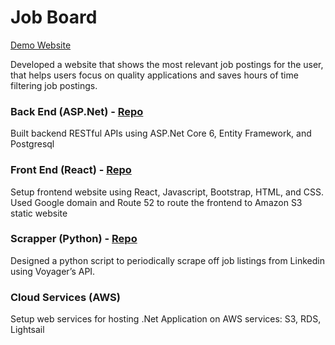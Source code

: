 # Job Board

[Demo Website](http://www.projectdongi.com/)

Developed a website that shows the most relevant job postings for the user, that helps users focus on
quality applications and saves hours of time filtering job postings.

### Back End (ASP.Net) - [Repo](https://github.com/SleepyJune/job-board/tree/main/DemoProject)
Built backend RESTful APIs using ASP.Net Core 6, Entity Framework, and Postgresql

### Front End (React) - [Repo](https://github.com/SleepyJune/job-board/tree/main/front-end)
Setup frontend website using React, Javascript, Bootstrap, HTML, and CSS.
Used Google domain and Route 52 to route the frontend to Amazon S3 static website

### Scrapper (Python) - [Repo](https://github.com/SleepyJune/job-board/tree/main/LinkedInScraper)
Designed a python script to periodically scrape off job listings from Linkedin using Voyager’s API.

### Cloud Services (AWS)
Setup web services for hosting .Net Application on AWS services: S3, RDS, Lightsail
